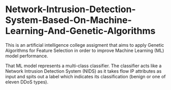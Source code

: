 # Network-Intrusion-Detection-System-Based-On-Machine-Learning-And-Genetic-Algorithms
This is an artificial intelligence college assigment that aims to apply Genetic Algorithms for Feature Selection in order to improve Machine Learning (ML) model performance.

That ML model represents a multi-class classifier. The classifier acts like a Network Intrusion Detection System (NIDS) as it takes flow IP attributes as input and spits out a label which indicates its classification (benign or one of eleven DDoS types).   
